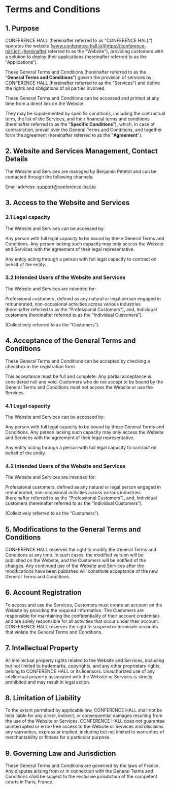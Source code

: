 # Terms and Conditions

## 1. Purpose

CONFERENCE HALL (hereinafter referred to as "CONFERENCE HALL") operates the website [www.conference-hall.io](https://conference-hall.io/) (hereinafter referred to as the "Website"), providing customers with a solution to deploy their applications (hereinafter referred to as the "Applications”).

These General Terms and Conditions (hereinafter referred to as the “**General Terms and Conditions**”) govern the provision of services by CONFERENCE HALL (hereinafter referred to as the "Services") and define the rights and obligations of all parties involved.

These General Terms and Conditions can be accessed and printed at any time from a direct link on the Website.

They may be supplemented by specific conditions, including the contractual term, the list of the Services, and their financial terms and conditions (hereinafter referred to as the "**Specific Conditions**"), which, in case of contradiction, prevail over the General Terms and Conditions, and together form the agreement (hereinafter referred to as the "**Agreement**").

## 2. Website and Services Management, Contact Details

The Website and Services are managed by Benjamin Petetot and can be contacted through the following channels:

Email address: support@conference-hall.io

## 3. Access to the Website and Services

### 3.1 Legal capacity

The Website and Services can be accessed by:

Any person with full legal capacity to be bound by these General Terms and Conditions. Any person lacking such capacity may only access the Website and Services with the agreement of their legal representative.

Any entity acting through a person with full legal capacity to contract on behalf of the entity.

### 3.2 Intended Users of the Website and Services

The Website and Services are intended for:

Professional customers, defined as any natural or legal person engaged in remunerated, non-occasional activities across various industries (hereinafter referred to as the “Professional Customers”), and, Individual customers (hereinafter referred to as the “Individual Customers”).

(Collectively referred to as the “Customers”).

## 4. Acceptance of the General Terms and Conditions

These General Terms and Conditions can be accepted by checking a checkbox in the registration form

This acceptance must be full and complete. Any partial acceptance is considered null and void. Customers who do not accept to be bound by the General Terms and Conditions must not access the Website or use the Services.

### 4.1 Legal capacity

The Website and Services can be accessed by:

Any person with full legal capacity to be bound by these General Terms and Conditions. Any person lacking such capacity may only access the Website and Services with the agreement of their legal representative.

Any entity acting through a person with full legal capacity to contract on behalf of the entity.

### 4.2 Intended Users of the Website and Services

The Website and Services are intended for:

Professional customers, defined as any natural or legal person engaged in remunerated, non-occasional activities across various industries (hereinafter referred to as the “Professional Customers”), and, Individual customers (hereinafter referred to as the “Individual Customers”).

(Collectively referred to as the “Customers”).

## 5. Modifications to the General Terms and Conditions

CONFERENCE HALL reserves the right to modify the General Terms and Conditions at any time. In such cases, the modified version will be published on the Website, and the Customers will be notified of the changes. Any continued use of the Website and Services after the modifications have been published will constitute acceptance of the new General Terms and Conditions.

## 6. Account Registration

To access and use the Services, Customers must create an account on the Website by providing the required information. The Customers are responsible for maintaining the confidentiality of their account credentials and are solely responsible for all activities that occur under their account. CONFERENCE HALL reserves the right to suspend or terminate accounts that violate the General Terms and Conditions.

## 7. Intellectual Property

All intellectual property rights related to the Website and Services, including but not limited to trademarks, copyrights, and any other proprietary rights, belong to CONFERENCE HALL or its licensors. Unauthorized use of any intellectual property associated with the Website or Services is strictly prohibited and may result in legal action.

## 8. Limitation of Liability

To the extent permitted by applicable law, CONFERENCE HALL shall not be held liable for any direct, indirect, or consequential damages resulting from the use of the Website or Services. CONFERENCE HALL does not guarantee uninterrupted or error-free access to the Website or Services and disclaims any warranties, express or implied, including but not limited to warranties of merchantability or fitness for a particular purpose.

## 9. Governing Law and Jurisdiction

These General Terms and Conditions are governed by the laws of France. Any disputes arising from or in connection with the General Terms and Conditions shall be subject to the exclusive jurisdiction of the competent courts in Paris, France.
